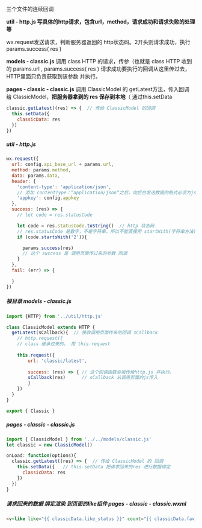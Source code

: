 三个文件的连续回调

**util - http.js  写具体的http请求，包含url，method，请求成功和请求失败的处理等**  

wx.request发送请求，判断服务器返回的 http状态码。2开头则请求成功，执行 params.success( res ) 

**models - classic.js**  调用 class HTTP 的请求，传参（也就是 class HTTP 收到的 params.url ,  params.success( res )  	请求成功要执行的回调从这里传过去，HTTP里面只负责获取到该参数 并执行。

**pages - classic - classic.js** 调用 ClassicModel 的 getLatest方法，传入回调 给 ClassicModel，**把服务器拿到的 res 保存到本地**（ 通过this.setData

```js
classic.getLatest((res) => {  // 传给 ClassicModel 的回调
  this.setData({
    classicData: res
  })
})
```

##### util - http.js

```js
wx.request({
  url: config.api_base_url + params.url,
  method: params.method,
  data: params.data,
  header: {
    'content-type': 'application/json', 
    // 添加 contentType：“application/json“之后，向后台发送数据的格式必须为json字符串
    'appkey': config.appkey
  },
  success: (res) => {
    // let code = res.statusCode

    let code = res.statusCode.toString()  // http 状态码
    // res.statusCode 是数字，不是字符串，所以不能直接用 startWith(字符串方法)，需要先 toString();
    if (code.startsWith('2')){

      params.success(res)  
      // 这个 success 是 调用页面传过来的参数 回调
    }
  },
  fail: (err) => {

  }
})
```

##### 根目录 models - classic.js

```js
import {HTTP} from '../util/http.js'

class ClassicModel extends HTTP {
  getLatest(sCallback){  // 接收调用页面传来的回调 sCallback
    // http.request({
    // class 继承过来的， 用 this.request
    
    this.request({
    	url: 'classic/latest',
      
    	success: (res) => { // 这个回调函数会被传给http.js 并执行。
      	sCallback(res)		// sCallback 从调用页面的js传入
    	}
  	}) 
  }
}

export { Classic }
```

##### pages - classic - classic.js

```js
import { ClassicModel } from '../../models/classic.js'
let classic = new ClassicModel()

onLoad: function(options){
  classic.getLatest((res) => {  // 传给 ClassicModel 的 回调
    this.setData({   // this.setData 把请求回来的res 进行数据绑定
      classicData: res
    })
  })
}
```

##### 请求回来的数据 绑定渲染 到页面的like组件  pages - classic - classic.wxml

```html
<v-like like="{{ classicData.like_status }}" count="{{ classicData.fav_nums }}">
```

